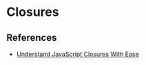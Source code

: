 # Closures

## References

+ [Understand JavaScript Closures With Ease](http://javascriptissexy.com/understand-javascript-closures-with-ease/)
